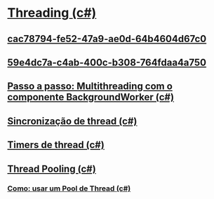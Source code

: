 # [Threading (c#)](index.md)
## [cac78794-fe52-47a9-ae0d-64b4604d67c0](TocOutOfQuery)
## [59e4dc7a-c4ab-400c-b308-764fdaa4a750](TocOutOfQuery)
## [Passo a passo: Multithreading com o componente BackgroundWorker (c#)](walkthrough-multithreading-with-the-backgroundworker-component.md)
## [Sincronização de thread (c#)](thread-synchronization.md)
## [Timers de thread (c#)](thread-timers.md)
## [Thread Pooling (c#)](thread-pooling.md)
### [Como: usar um Pool de Thread (c#)](how-to-use-a-thread-pool.md)
